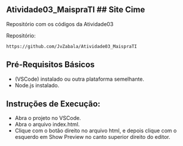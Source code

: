 ## Atividade03_MaispraTI ## Site Cime

Repositório com os códigos da Atividade03 

Repositório:
```
https://github.com/JvZabala/Atividade03_MaispraTI
```
## Pré-Requisitos Básicos

* (VSCode) instalado ou outra plataforma semelhante.
* Node.js instalado.
  
## Instruções de Execução:

* Abra o projeto no VSCode.
* Abra o arquivo index.html.
* Clique com o botão direito no arquivo html, e depois clique com o esquerdo em Show Preview no canto superior direito do editor.
